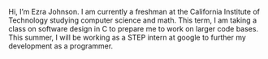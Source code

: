 Hi, I’m Ezra Johnson. I am currently a freshman at the California Institute of Technology
studying computer science and math. This term, I am taking a class on software design in C to prepare
me to work on larger code bases. This summer, I will be working as a STEP intern at google to further
my development as a programmer.
